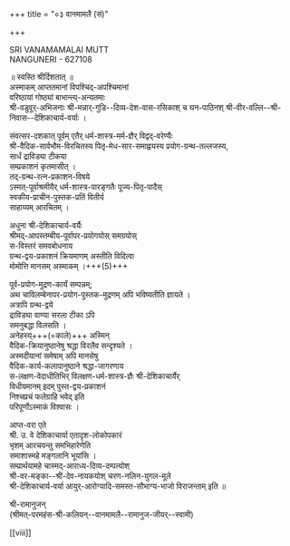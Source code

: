 +++
title = "०३ वानमामलै (सं)"

+++

SRI VANAMAMALAI MUTT  
NANGUNERI - 627108 

॥ स्वस्ति श्रीर्दिशतात् ॥  
अस्माकम् आप्ततमानां विपश्चिद्-अपश्चिमानां  
वरिष्ठायां गोष्ठ्यां बाभान्त्य्-अन्यतमाः  
श्री-वडुवूर्-अभिजनाः श्री-मन्नार्-गुडि--दिव्य-देश-वास-रसिकाश् च  घन-पाठिनश् श्री-वीर-वल्लि--श्री-निवास--देशिकाचार्य-वर्याः ।  

संवत्सर-दशकात् पूर्वम् एतैर् धर्म-शास्त्र-मर्म-ज्ञैर् विद्वद्-वरेण्यैः  
श्री-वैदिक-सार्वभौम-विरचितस्य पितृ-मेध-सार-समाह्वयस्य प्रयोग-ग्रन्थ-तल्लजस्य,  
सार्धं द्राविड्या टीकया  
सम्प्रकाशनं कृतमासीत् ।  
तद्-ग्रन्थ-रत्न-प्रकाशन-विषये  
ऽस्मत्-पूर्वाश्रमीयैर् धर्म-शास्त्र-पारङ्गतैः पूज्य-पितृ-पादैस्  
स्वकीय-प्राचीन-पुस्तक-प्रतिं वितीर्य  
साहाय्यम् आरचितम् । 

अधुना श्री-देशिकाचार्य-वर्यैः   
श्रीमद्-आपस्तम्बीय-पूर्वापर-प्रयोगयोस् समग्रयोस्  
स-विस्तरं समवबोधनाय  
ग्रन्थ-द्वय-प्रकाशनं क्रियमाणम् अस्तीति विदित्वा  
मोमोत्ति मानसम् अस्माकम् ।+++(5)+++ 

पूर्व-प्रयोग-मुद्रण-कार्यं सम्पन्नम्;  
अथ चाविलम्बेनापर-प्रयोग-पुस्तक-मुद्रणम् अपि भविष्यतीति ज्ञायते ।  
अत्रापि ग्रन्थ-द्वये  
द्राविड्या वाण्या सरला टीका ऽपि  
समनुबद्धा विलसति ।  
अनेहस्य्+++(=काले)+++ अस्मिन्  
वैदिक-क्रियानुष्ठानेषु श्रद्धा विरलैव सन्दृश्यते ।  
अस्मदीयानां समेषाम् अपि मानसेषु  
वैदिक-कार्य-कलापानुष्ठाने श्रद्धा-जागरणाय  
स-लक्षण-वेदाधीतिभिर् विलक्षण-धर्म-शास्त्र-ज्ञैः श्री-देशिकाचार्यैर्  
विधीयमानम् इदम् पुस्त-द्वय-प्रकाशनं  
निश्चप्रचं फलेग्राहि भवेद् इति  
परिपूर्णोऽस्माकं विश्वासः । 

आप्त-वरा एते  
श्री. उ. वे देशिकाचार्या एतादृश-लोकोपकारं  
भृशम् आरचयन्तु समभिहारेणेति  
समाशास्महे मङ्गलानि भूयांसि ।  
सम्प्रार्थयामहे चास्मद्-आराध्य-दिव्य-दम्पत्योश्  
श्री-वर-मङ्का--श्री-देव-नायकयोश् चरण-नलिन-युगल-मूले  
श्री-देशिकाचार्य-वर्या आयुर्-आरोग्यादि-समस्त-सौभाग्य-भाजो विराजन्ताम् इति ॥

श्री-रामानुजन्  
(श्रीमत्-परमहंस-श्री-कलियन्--वानमामलै--रामानुज-जीयर्--स्वामी)

[[viii]]
